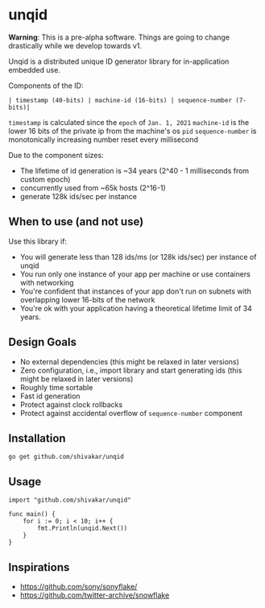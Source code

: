 # unqid

**Warning**: This is a pre-alpha software. Things are going to change drastically while we develop towards v1.

Unqid is a distributed unique ID generator library for in-application embedded use.

Components of the ID:

```
| timestamp (40-bits) | machine-id (16-bits) | sequence-number (7-bits)|
```

`timestamp` is calculated since the `epoch` of `Jan. 1, 2021`
`machine-id` is the lower 16 bits of the private ip from the machine's os `pid`
`sequence-number` is monotonically increasing number reset every millisecond

Due to the component sizes:
- The lifetime of id generation is ~34 years (2^40 - 1 milliseconds from custom epoch)
- concurrently used from ~65k hosts (2^16-1)
- generate 128k ids/sec per instance


## When to use (and not use)

Use this library if:
- You will generate less than 128 ids/ms (or 128k ids/sec) per instance of unqid
- You run only one instance of your app per machine or use containers with networking
- You're confident that instances of your app don't run on subnets with overlapping lower 16-bits of the network
- You're ok with your application having a theoretical lifetime limit of 34 years.

## Design Goals

- No external dependencies (this might be relaxed in later versions)
- Zero configuration, i.e., import library and start generating ids (this might be relaxed in later versions)
- Roughly time sortable
- Fast id generation
- Protect against clock rollbacks
- Protect against accidental overflow of `sequence-number` component

## Installation

```
go get github.com/shivakar/unqid
```

## Usage

```
import "github.com/shivakar/unqid"

func main() {
    for i := 0; i < 10; i++ {
        fmt.Println(unqid.Next())
    }
}
``` 

## Inspirations
- https://github.com/sony/sonyflake/
- https://github.com/twitter-archive/snowflake